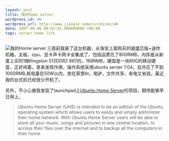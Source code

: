 ```yaml
---
layout: post
title: 我的home server
wordpress_id: 46
wordpress_url: http://www.jiangle.name/archives/46
date: 2007-06-06 00:03:01.000000000 +08:00
tags: server home life
---
```

<a href="http://i.jiangle.name/wp-content/uploads/2007/06/p6050008.JPG" title="我的Home server"><img src="http://i.jiangle.name/wp-content/uploads/2007/06/p6050008.thumbnail.JPG" title="我的Home server" alt="我的Home server" align="left" /></a>
三周前我装了这台机器，从淘宝上面购买的威盛芯版+迷你机箱，主板、cpu、显卡声卡网卡全集成了，包括运费花了800RMB，内存是从新蛋上买的1根Kingston 512DDR2 667的，168RMB，硬盘是一块80G的移动硬盘，正好闲着，拿来发挥作用，操作系统采用ubuntu server 7.04。总共花了不到1000RMB,耗电量在50W以内，放在家里bt，电驴，文件共享，省电又省钱，最近我的台式机已经很少开机了。

另外，不小心被我发现了launchpad上<a href="https://launchpad.net/uhs/">Ubuntu Home Server</a>的项目，期待能够早日用上。
<blockquote> Ubuntu Home Server (UHS) is intended to be an edition of the Ubuntu operating system which allows users to easily and simply administer their home network. With Ubuntu Home Server users will be able to store all your music, songs and pictures in one central location, to access their files over the internet and to backup all the computers in their home.</blockquote>
